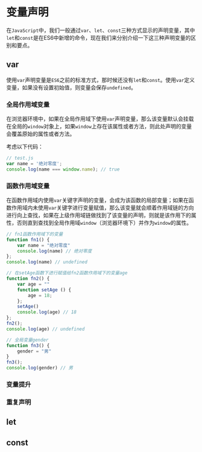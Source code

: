 # 变量声明

在`JavaScript`中，我们一般通过`var`、`let`、`const`三种方式显示的声明变量，其中`let`和`const`是在ES6中新增的命令，现在我们来分别介绍一下这三种声明变量的区别和要点。
## var
使用`var`声明变量是`ES6`之前的标准方式，那时候还没有`let`和`const`。使用`var`定义变量，如果没有设置初始值，则变量会保存`undefined`。

### 全局作用域变量

在浏览器环境中，如果在全局作用域下使用`var`声明变量，那么该变量默认会挂载在全局的`window`对象上，如果`window`上存在该属性或者方法，则此处声明的变量会覆盖原始的属性或者方法。

考虑以下代码：
```js
// test.js
var name = '绝对零度';
console.log(name === window.name); // true
```
### 函数作用域变量
在函数作用域内使用`var`关键字声明的变量，会成为该函数的局部变量；如果在函数作用域内未使用`var`关键字进行变量赋值，那么该变量就会顺着作用域链的方向进行向上查找，如果在上级作用域链做找到了该变量的声明，则就是该作用下的属性，否则直到查找到全局作用域`window`（浏览器环境下）并作为`window`的属性。

```js
// fn1函数作用域下的变量
function fn1() {
    var name = "绝对零度"
    console.log(name) // 绝对零度
};
console.log(name) // undefined

// 在setAge函数下进行赋值给fn2函数作用域下的变量age
function fn2() {
    var age = ""
    function setAge () {
        age = 18;
    };
    setAge()
    console.log(age) // 18
};
fn2();
console.log(age) // undefined

// 全局变量gender
function fn3() {
    gender = "男"
}
fn3();
console.log(gender) // 男

```

### 变量提升


### 重复声明

## let

## const
